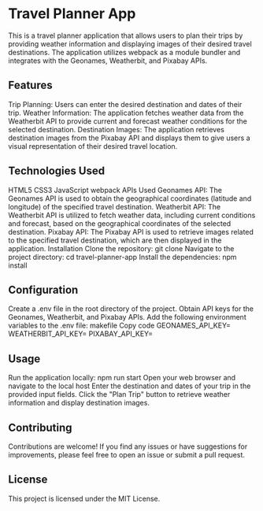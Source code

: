 

# Travel Planner App
This is a travel planner application that allows users to plan their trips by providing weather information and displaying images of their desired travel destinations. The application utilizes webpack as a module bundler and integrates with the Geonames, Weatherbit, and Pixabay APIs.

## Features
Trip Planning: Users can enter the desired destination and dates of their trip.
Weather Information: The application fetches weather data from the Weatherbit API to provide current and forecast weather conditions for the selected destination.
Destination Images: The application retrieves destination images from the Pixabay API and displays them to give users a visual representation of their desired travel location.

## Technologies Used
HTML5
CSS3
JavaScript
webpack
APIs Used
Geonames API: The Geonames API is used to obtain the geographical coordinates (latitude and longitude) of the specified travel destination.
Weatherbit API: The Weatherbit API is utilized to fetch weather data, including current conditions and forecast, based on the geographical coordinates of the selected destination.
Pixabay API: The Pixabay API is used to retrieve images related to the specified travel destination, which are then displayed in the application.
Installation
Clone the repository: git clone <repository-url>
Navigate to the project directory: cd travel-planner-app
Install the dependencies: npm install
## Configuration
Create a .env file in the root directory of the project.
Obtain API keys for the Geonames, Weatherbit, and Pixabay APIs.
Add the following environment variables to the .env file:
makefile
Copy code
GEONAMES_API_KEY=<your-geonames-api-key>
WEATHERBIT_API_KEY=<your-weatherbit-api-key>
PIXABAY_API_KEY=<your-pixabay-api-key>
## Usage
Run the application locally: npm run start
Open your web browser and navigate to the local host
Enter the destination and dates of your trip in the provided input fields.
Click the "Plan Trip" button to retrieve weather information and display destination images.
## Contributing
Contributions are welcome! If you find any issues or have suggestions for improvements, please feel free to open an issue or submit a pull request.

## License
This project is licensed under the MIT License.

